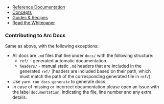 - [Reference Documentation](ref/README.md)
- [Concepts](concepts.md)
- [Guides & Recipes](guides.md)
- [Read the Whitepaper](DAOstack%20White%20Paper%20V1.0.pdf)

### Contributing to Arc Docs
Same as above, with the following exceptions:
* All docs are `.md` files that live under `docs/` with the following structure:
    * `ref/` - generated automatic documentation.
    * `headers/` - manual static `.md` headers that are included in the generated `ref/` (headers are included based on their path, which must match the path of the corresponding generated file in `ref/`).
* Use `yarn run docs:generate` to generate docs
* In case of missing or incorrect documentation please open an issue with the label `documentation`, indicating the file, line number and any extra details.
